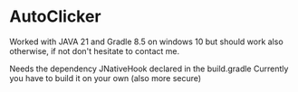# AutoClicker

Worked with JAVA 21 and Gradle 8.5 on windows 10 but should work also otherwise, if not don't hesitate to contact me.

Needs the dependency JNativeHook declared in the build.gradle
Currently you have to build it on your own (also more secure)

